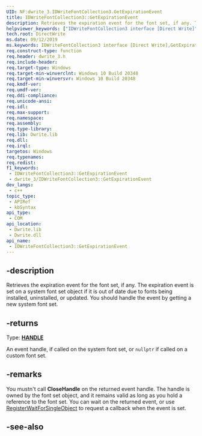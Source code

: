 ```yaml
---
UID: NF:dwrite_3.IDWriteFontCollection3.GetExpirationEvent
title: IDWriteFontCollection3::GetExpirationEvent
description: Retrieves the expiration event for the font set, if any. The expiration event is set on a system font set object if it is out of date due to fonts being installed, uninstalled, or updated.
helpviewer_keywords: ["IDWriteFontCollection3 interface [Direct Write]","GetExpirationEvent method","IDWriteFontCollection3.GetExpirationEvent","IDWriteFontCollection3::GetExpirationEvent","GetExpirationEvent","GetExpirationEvent method [Direct Write]","GetExpirationEvent method [Direct Write]","IDWriteFontCollection3 interface","directwrite.idwritefontcollection3_getexpirationevent","dwrite_3/IDWriteFontCollection3::GetExpirationEvent"]
tech.root: DirectWrite
ms.date: 09/12/2019
ms.keywords: IDWriteFontCollection3 interface [Direct Write],GetExpirationEvent method, IDWriteFontCollection3.GetExpirationEvent, IDWriteFontCollection3::GetExpirationEvent, GetExpirationEvent, GetExpirationEvent method [Direct Write], GetExpirationEvent method [Direct Write],IDWriteFontCollection3 interface, directwrite.idwritefontcollection3_getexpirationevent, dwrite_3/IDWriteFontCollection3::GetExpirationEvent
req.construct-type: function
req.header: dwrite_3.h
req.include-header: 
req.target-type: Windows
req.target-min-winverclnt: Windows 10 Build 20348
req.target-min-winversvr: Windows 10 Build 20348
req.kmdf-ver: 
req.umdf-ver: 
req.ddi-compliance: 
req.unicode-ansi: 
req.idl: 
req.max-support: 
req.namespace: 
req.assembly: 
req.type-library: 
req.lib: Dwrite.lib
req.dll: 
req.irql: 
targetos: Windows
req.typenames: 
req.redist: 
f1_keywords:
 - IDWriteFontCollection3::GetExpirationEvent
 - dwrite_3/IDWriteFontCollection3::GetExpirationEvent
dev_langs:
 - c++
topic_type:
 - APIRef
 - kbSyntax
api_type:
 - COM
api_location:
 - Dwrite.lib
 - Dwrite.dll
api_name:
 - IDWriteFontCollection3::GetExpirationEvent
---
```


## -description

Retrieves the expiration event for the font set, if any. The expiration event is set on a system font set object if it is out of date due to fonts being installed, uninstalled, or updated. You should handle the event by getting a new system font set.



## -returns

Type: **[HANDLE](/windows/win32/winprog/windows-data-types)**

An event handle, if called on the system font set, or `nullptr` if called on a custom font set.

## -remarks

You mustn't call **CloseHandle** on the returned event handle. The handle is owned by the font set object, and it remains valid as long as you hold a reference to the font set. You can wait on the returned event, or use [RegisterWaitForSingleObject](../winbase/nf-winbase-registerwaitforsingleobject.md) to request a callback when the event is set.

## -see-also

